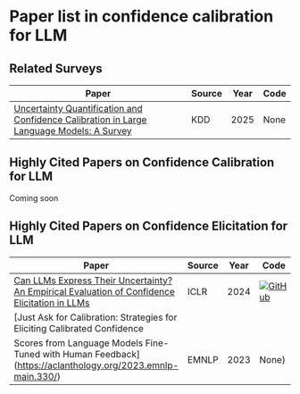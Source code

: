 # Paper list in confidence calibration for LLM
## Related Surveys
| Paper | Source | Year| Code|
|-------|-------|-------|-------|
| [Uncertainty Quantification and Confidence Calibration in Large Language Models: A Survey](https://dl.acm.org/doi/abs/10.1145/3711896.3736569)| KDD|2025|None|

## Highly Cited Papers on Confidence Calibration for LLM
Coming soon

## Highly Cited Papers on Confidence Elicitation for LLM
| Paper | Source | Year| Code|
|-------|-------|-------|-------|
| [Can LLMs Express Their Uncertainty? An Empirical Evaluation of Confidence Elicitation in LLMs](https://openreview.net/forum?id=gjeQKFxFpZ)| ICLR|2024|[![GitHub](https://img.shields.io/badge/GitHub-Repository-blue?style=for-the-badge&logo=github)](https://github.com/MiaoXiong2320/llm-uncertainty)|
| [Just Ask for Calibration: Strategies for Eliciting Calibrated Confidence
Scores from Language Models Fine-Tuned with Human Feedback](https://aclanthology.org/2023.emnlp-main.330/)| EMNLP|2023|None)|



